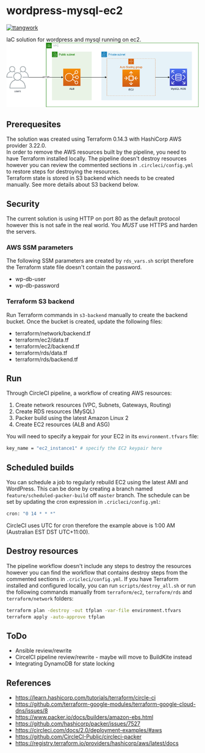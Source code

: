# wordpress-mysql-ec2

[![ttangwork](https://circleci.com/gh/ttangwork/wordpress-mysql-ec2.svg?style=svg)](https://circleci.com/gh/ttangwork/wordpress-mysql-ec2)

IaC solution for wordpress and mysql running on ec2.  
![Architecture](docs/wordpress-mysql-ec2.png "Architecture")

## Prerequesites

The solution was created using Terraform 0.14.3 with HashiCorp AWS provider 3.22.0.  
In order to remove the AWS resources built by the pipeline, you need to have Terraform installed locally. The pipeline doesn't destroy resources however you can review the commented sections in `.circleci/config.yml` to restore steps for destroying the resources.  
Terraform state is stored in S3 backend which needs to be created manually. See more details about S3 backend below.

## Security

The current solution is using HTTP on port 80 as the default protocol however this is not safe in the real world. You *MUST* use HTTPS and harden the servers.

### AWS SSM parameters

The following SSM parameters are created by `rds_vars.sh` script therefore the Terraform state file doesn't contain the password.

* wp-db-user
* wp-db-password

### Terraform S3 backend

Run Terraform commands in `s3-backend` manually to create the backend bucket. Once the bucket is created, update the following files:

* terraform/network/backend.tf
* terraform/ec2/data.tf
* terraform/ec2/backend.tf
* terraform/rds/data.tf
* terraform/rds/backend.tf

## Run

Through CircleCI pipeline, a workflow of creating AWS resources:

1. Create network resources (VPC, Subnets, Gateways, Routing)
2. Create RDS resources (MySQL)
3. Packer build using the latest Amazon Linux 2
4. Create EC2 resources (ALB and ASG)

You will need to specify a keypair for your EC2 in its `environment.tfvars` file:

```sh
key_name = "ec2_instance1" # specify the EC2 keypair here
```

## Scheduled builds

You can schedule a job to regularly rebuild EC2 using the latest AMI and WordPress. This can be done by creating a branch named `feature/scheduled-packer-build` off `master` branch. The schedule can be set by updating the cron expression in `.cricleci/config.yml`:  

```sh
cron: "0 14 * * *"
````

CircleCI uses UTC for cron therefore the example above is 1:00 AM (Australian EST DST UTC+11:00).

## Destroy resources

The pipeline workflow doesn't include any steps to destroy the resources however you can find the workflow that contains destroy steps from the commented sections in `.cricleci/config.yml`. If you have Terraform installed and configured locally, you can run `scripts/destroy_all.sh` or run the following commands manually from `terraform/ec2`, `terraform/rds` and `terraform/network` folders:

```sh
terraform plan -destroy -out tfplan -var-file environment.tfvars
terraform apply -auto-approve tfplan
```

## ToDo

* Ansible review/rewrite
* CircelCI pipeline review/rewrite - maybe will move to BuildKite instead
* Integrating DynamoDB for state locking

## References

* <https://learn.hashicorp.com/tutorials/terraform/circle-ci>
* <https://github.com/terraform-google-modules/terraform-google-cloud-dns/issues/8>
* <https://www.packer.io/docs/builders/amazon-ebs.html>
* <https://github.com/hashicorp/packer/issues/7527>
* <https://circleci.com/docs/2.0/deployment-examples/#aws>
* <https://github.com/CircleCI-Public/circleci-packer>
* <https://registry.terraform.io/providers/hashicorp/aws/latest/docs>
